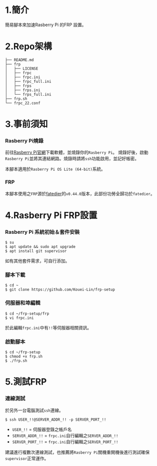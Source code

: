 # 1.簡介
簡易腳本來加速Rasberry Pi 的FRP 設置。

# 2.Repo架構
```
├── README.md
├── frp
│   ├── LICENSE
│   ├── frpc
│   ├── frpc.ini
│   ├── frpc_full.ini
│   ├── frps
│   ├── frps.ini
│   └── frps_full.ini
├── frp.sh
└── frpc_22.conf
```

# 3.事前須知

### Rasberry Pi燒錄
前往[Rasberry Pi官網](https://www.raspberrypi.com/software/)下載軟體，並燒錄你的`Rasberry Pi`。
燒錄好後，啟動`Rasberry Pi`並將其連結網路。燒錄時請將`ssh`功能啟用，並記好帳密。

本腳本適用於`Rasberry Pi OS Lite (64-bit)`系統。

### FRP
本腳本使用之`FRP`源於[fatedier](https://github.com/fatedier//frp/releases/)的`v0.44.0`版本，此部份功勞全歸功於`fatedier`。

# 4.Rasberry Pi FRP設置

### Rasberry Pi 系統初始＆套件安裝
```
$ su
$ apt update && sudo apt upgrade
$ apt install git supervisor
```

如有其他套件需求，可自行添加。

### 腳本下載 
```
$ cd ~
$ git clone https://github.com/Kouei-Lin/frp-setup
```

### 伺服器和埠編輯
```
$ cd ~/frp-setup/frp
$ vi frpc.ini
```
於此編輯`frpc.ini`中有`!!`等伺服器相關資訊。

### 啟動腳本
```
$ cd ~/frp-setup
$ chmod +x frp.sh
$ ./frp.sh
```

# 5.測試FRP

### 連線測試
於另外一台電腦測試`ssh`連線。

```
$ ssh USER_!!@SERVER_ADDR_!! -p SERVER_PORT_!!
```

- `USER_!!` = 伺服器登錄之帳戶名
- `SERVER_ADDR_!!` = `frpc.ini`自行編輯之`SERVER_ADDR_!!`
- `SERVER_PORT_!!` = `frpc.ini`自行編輯之`SERVER_PORT_!!`

建議進行複數次連線測試，也推薦將`Rasberry Pi`關機重開機後進行測試確保`supervisor`正常運作。
